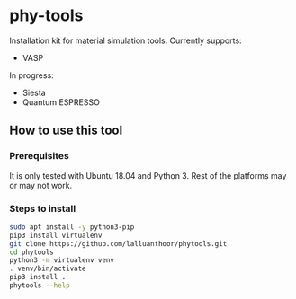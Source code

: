 # phy-tools
Installation kit for material simulation tools. Currently supports:
- VASP

In progress:
- Siesta
- Quantum ESPRESSO

## How to use this tool

### Prerequisites
It is only tested with Ubuntu 18.04 and Python 3. Rest of the platforms may or may not work.

### Steps to install
```bash
sudo apt install -y python3-pip
pip3 install virtualenv
git clone https://github.com/lalluanthoor/phytools.git
cd phytools
python3 -m virtualenv venv
. venv/bin/activate
pip3 install .
phytools --help
```
